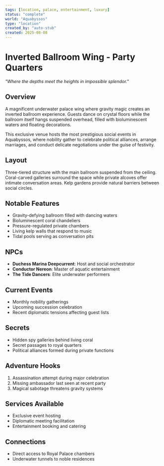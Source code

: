 ```yaml
---
tags: [location, palace, entertainment, luxury]
status: "complete"
world: "Aquabyssos"
type: "location"
created_by: "auto-stub"
created: 2025-08-08
---
```


# Inverted Ballroom Wing - Party Quarters

*"Where the depths meet the heights in impossible splendor."*

## Overview
A magnificent underwater palace wing where gravity magic creates an inverted ballroom experience. Guests dance on crystal floors while the ballroom itself hangs suspended overhead, filled with bioluminescent waters and floating decorations.

This exclusive venue hosts the most prestigious social events in Aquabyssos, where nobility gather to celebrate political alliances, arrange marriages, and conduct delicate negotiations under the guise of festivity.

## Layout
Three-tiered structure with the main ballroom suspended from the ceiling. Coral-carved galleries surround the space while private alcoves offer intimate conversation areas. Kelp gardens provide natural barriers between social circles.

## Notable Features
- Gravity-defying ballroom filled with dancing waters
- Bioluminescent coral chandeliers
- Pressure-regulated private chambers
- Living kelp walls that respond to music
- Tidal pools serving as conversation pits

## NPCs
- **Duchess Marina Deepcurrent**: Host and social orchestrator
- **Conductor Nereon**: Master of aquatic entertainment
- **The Tide Dancers**: Elite underwater performers

## Current Events
- Monthly nobility gatherings
- Upcoming succession celebration
- Recent diplomatic tensions affecting guest lists

## Secrets
- Hidden spy galleries behind living coral
- Secret passages to royal quarters
- Political alliances formed during private functions

## Adventure Hooks
1. Assassination attempt during major celebration
2. Missing ambassador last seen at recent party
3. Magical sabotage threatens gravity systems

## Services Available
- Exclusive event hosting
- Diplomatic meeting facilitation
- Entertainment booking and catering

## Connections
- Direct access to Royal Palace chambers
- Underwater tunnels to noble residences
